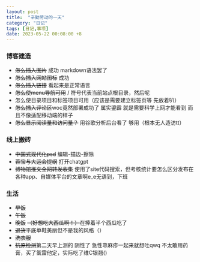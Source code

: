 ```yaml
---
layout: post
title:  "辛勤劳动的一天"
category: "日记"
tags: [日记,事项]
date: 2023-05-22 00:08:00 +8
---
```


### 博客建造

- ~~怎么插入图片~~ 成功 markdown语法罢了
- ~~怎么插入网站图标~~ 成功
- ~~怎么插入链接~~ 看起来是正常语言
- ~~怎么使menu导航可用~~ / 符号代表当前站点根目录，然后呢
- 怎么使目录项目和标签项目可用（应该是需要建立标签页等 先放着叭）
- ~~怎么插入评论区~~woc竟然部署成功了 属实鎏霹 就是需要科学上网才能看到 而且不像适配移动端的样子
- ~~怎么显示阅读量和访问量？~~ 用谷歌分析后台看了 够用（根本无人造访tt）

### 线上搬砖

- ~~中国式现代化psd~~ 编辑-描边-擦除
- ~~蓉宝与大运会提纲~~ 打开chatgpt
- ~~博物馆推文全网转发收集~~ 使用了site代码搜索，但考核统计要怎么区分发布在各种app、自媒体平台的文章啊e_e无语到，下班

### 生活

- ~~早饭~~
- ~~午饭~~
- ~~晚饭~~
~~（好想吃大西瓜啊！）~~在捧着半个西瓜吃了
- ~~退货~~平底单鞋美丽但不是我的风格（）
- ~~洗衣服~~
- ~~抗原检测~~第二天早上测的 阴性了
急性荨麻疹一起来就想吐qwq 不太敢用药膏，买了氯雷他定，实际吃了维C银翘()
